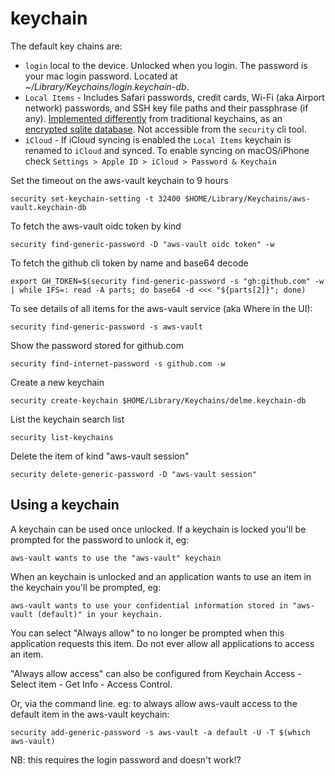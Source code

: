 # keychain

The default key chains are:

- `login` local to the device. Unlocked when you login. The password is your mac login password. Located at _~/Library/Keychains/login.keychain-db_.
- `Local Items` - Includes Safari passwords, credit cards, Wi-Fi (aka Airport network) passwords, and SSH key file paths and their passphrase (if any). [Implemented differently](https://apple.stackexchange.com/a/316220/224585) from traditional keychains, as an [encrypted sqlite database](https://github.com/n0fate/chainbreaker/issues/11#issuecomment-525326166). Not accessible from the `security` cli tool.
- `iCloud` - If iCloud syncing is enabled the `Local Items` keychain is renamed to `iCloud` and synced. To enable syncing on macOS/iPhone check `Settings > Apple ID > iCloud > Password & Keychain`

Set the timeout on the aws-vault keychain to 9 hours

```
security set-keychain-setting -t 32400 $HOME/Library/Keychains/aws-vault.keychain-db
```

To fetch the aws-vault oidc token by kind

```
security find-generic-password -D "aws-vault oidc token" -w
```

To fetch the github cli token by name and base64 decode

```
export GH_TOKEN=$(security find-generic-password -s "gh:github.com" -w | while IFS=: read -A parts; do base64 -d <<< "${parts[2]}"; done)
```

To see details of all items for the aws-vault service (aka Where in the UI):

```
security find-generic-password -s aws-vault
```

Show the password stored for github.com

```
security find-internet-password -s github.com -w
```

Create a new keychain

```
security create-keychain $HOME/Library/Keychains/delme.keychain-db
```

List the keychain search list

```
security list-keychains
```

Delete the item of kind "aws-vault session"

```
security delete-generic-password -D "aws-vault session"
```

## Using a keychain

A keychain can be used once unlocked. If a keychain is locked you'll be prompted for the password to unlock it, eg:

```
aws-vault wants to use the "aws-vault" keychain
```

When an keychain is unlocked and an application wants to use an item in the keychain you'll be prompted, eg:

```
aws-vault wants to use your confidential information stored in "aws-vault (default)" in your keychain.
```

You can select "Always allow" to no longer be prompted when this application requests this item. Do not ever allow all applications to access an item.

"Always allow access" can also be configured from Keychain Access - Select item - Get Info - Access Control.

Or, via the command line. eg: to always allow aws-vault access to the default item in the aws-vault keychain:

```
security add-generic-password -s aws-vault -a default -U -T $(which aws-vault)
```

NB: this requires the login password and doesn't work!?
